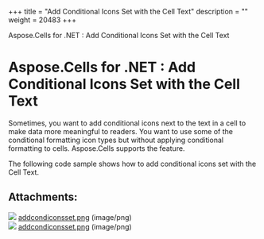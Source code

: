 +++
title = "Add Conditional Icons Set with the Cell Text" 
description = "" 
weight = 20483 
+++

Aspose.Cells for .NET : Add Conditional Icons Set with the Cell Text  

# Aspose.Cells for .NET : Add Conditional Icons Set with the Cell Text


Sometimes, you want to add conditional icons next to the text in a cell to make data more meaningful to readers. You want to use some of the conditional formatting icon types but without applying conditional formatting to cells. Aspose.Cells supports the feature.

The following code sample shows how to add conditional icons set with the Cell Text.

## Attachments:

![](https://docs2.aspose.com/cells/net/images/icons/bullet_blue.gif) [addcondiconsset.png](https://docs2.aspose.com/cells/net/attachments/5017636/5115156.png) (image/png)  
![](https://docs2.aspose.com/cells/net/images/icons/bullet_blue.gif) [addcondiconsset.png](https://docs2.aspose.com/cells/net/attachments/5017636/5112281.png) (image/png)  

